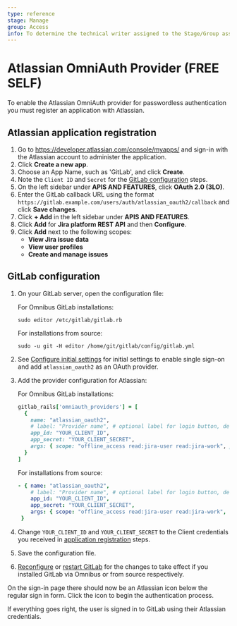 ```yaml
---
type: reference
stage: Manage
group: Access
info: To determine the technical writer assigned to the Stage/Group associated with this page, see https://about.gitlab.com/handbook/engineering/ux/technical-writing/#assignments
---
```


# Atlassian OmniAuth Provider **(FREE SELF)**

To enable the Atlassian OmniAuth provider for passwordless authentication you must register an application with Atlassian.

## Atlassian application registration

1. Go to <https://developer.atlassian.com/console/myapps/> and sign-in with the Atlassian
   account to administer the application.
1. Click **Create a new app**.
1. Choose an App Name, such as 'GitLab', and click **Create**.
1. Note the `Client ID` and `Secret` for the [GitLab configuration](#gitlab-configuration) steps.
1. On the left sidebar under **APIS AND FEATURES**, click **OAuth 2.0 (3LO)**.
1. Enter the GitLab callback URL using the format `https://gitlab.example.com/users/auth/atlassian_oauth2/callback` and click **Save changes**.
1. Click **+ Add** in the left sidebar under **APIS AND FEATURES**.
1. Click **Add** for **Jira platform REST API** and then **Configure**.
1. Click **Add** next to the following scopes:
    - **View Jira issue data**
    - **View user profiles**
    - **Create and manage issues**

## GitLab configuration

1. On your GitLab server, open the configuration file:

   For Omnibus GitLab installations:

   ```shell
   sudo editor /etc/gitlab/gitlab.rb
   ```

   For installations from source:

   ```shell
   sudo -u git -H editor /home/git/gitlab/config/gitlab.yml
   ```

1. See [Configure initial settings](../../integration/omniauth.md#configure-initial-settings) for initial settings to enable single sign-on and add `atlassian_oauth2` as an OAuth provider.
1. Add the provider configuration for Atlassian:

   For Omnibus GitLab installations:

   ```ruby
   gitlab_rails['omniauth_providers'] = [
     {
       name: "atlassian_oauth2",
       # label: "Provider name", # optional label for login button, defaults to "Atlassian"
       app_id: "YOUR_CLIENT_ID",
       app_secret: "YOUR_CLIENT_SECRET",
       args: { scope: "offline_access read:jira-user read:jira-work", prompt: "consent" }
     }
   ]
   ```

   For installations from source:

   ```yaml
   - { name: "atlassian_oauth2",
       # label: "Provider name", # optional label for login button, defaults to "Atlassian"
       app_id: "YOUR_CLIENT_ID",
       app_secret: "YOUR_CLIENT_SECRET",
       args: { scope: "offline_access read:jira-user read:jira-work", prompt: "consent" }
    }
   ```

1. Change `YOUR_CLIENT_ID` and `YOUR_CLIENT_SECRET` to the Client credentials you received in [application registration](#atlassian-application-registration) steps.
1. Save the configuration file.
1. [Reconfigure](../restart_gitlab.md#omnibus-gitlab-reconfigure) or [restart GitLab](../restart_gitlab.md#installations-from-source) for the changes to take effect if you installed GitLab via Omnibus or from source respectively.

On the sign-in page there should now be an Atlassian icon below the regular sign in form. Click the icon to begin the authentication process.

If everything goes right, the user is signed in to GitLab using their Atlassian credentials.
